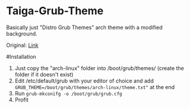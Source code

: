 # Taiga-Grub-Theme
Basically just "Distro Grub Themes" arch theme with a modified background.

Original: [Link](https://www.pling.com/p/1482847/)

#Installation
1. Just copy the "arch-linux" folder into /boot/grub/themes/ (create the folder if it doesn't exist)
2. Edit /etc/default/grub with your editor of choice and add ```GRUB_THEME=/boot/grub/themes/arch-linux/theme.txt"``` at the end
3. Run ```grub-mkconifg -o /boot/grub/grub.cfg```
4. Profit
